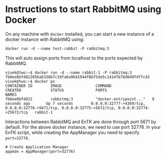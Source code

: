 # Instructions to start RabbitMQ using Docker

On any machine with ```docker``` installed, you can start a new instance of a
docker instance with RabbitMQ using:

```
docker run -d --name test-rabbit -P rabbitmq:3
```

This will auto assign ports from localhost to the ports expected by RabbitMQ.

```
vivek@two:~$ docker run -d --name rabbit-1 -P rabbitmq:3
fb8ee8bfd822656a6338b7c19fa6a9641944f8bf5de5c1414fb78d049fdffc42
vivek@two:~$ docker ps
CONTAINER ID        IMAGE               COMMAND                  CREATED             STATUS              PORTS                                                                                                 NAMES
fb8ee8bfd822        rabbitmq:3          "docker-entrypoint..."   9 seconds ago       Up 7 seconds        0.0.0.0:32777->4369/tcp, 0.0.0.0:32776->5671/tcp, 0.0.0.0:32775->5672/tcp, 0.0.0.0:32774->25672/tcp   rabbit-1
```

Interactions between RabbitMQ and EnTK are done through port 5671 by default. For the above docker instance, we need
to use port 32776. In your EnTK script, while creating the AppManager you need to specify ```port=32776```.

```
# Create Application Manager
appman = AppManager(port=32776)
```